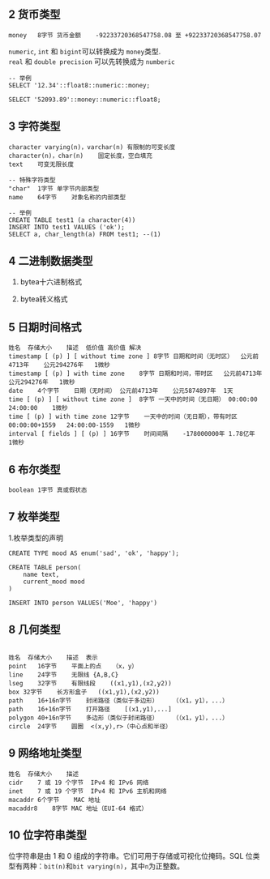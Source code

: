 ## 2 货币类型

```
money	8字节	货币金额	-92233720368547758.08 至 +92233720368547758.07
```

`numeric`, `int` 和 `bigint`可以转换成为 `money`类型.  
`real` 和 `double precision` 可以先转换成为 `numberic`

```
-- 举例
SELECT '12.34'::float8::numeric::money;

SELECT '52093.89'::money::numeric::float8;
```

## 3 字符类型
```
character varying(n)，varchar(n)	有限制的可变长度
character(n)，char(n)	固定长度，空白填充
text	可变无限长度

-- 特殊字符类型
"char"	1字节	单字节内部类型
name	64字节	对象名称的内部类型
```

```
-- 举例
CREATE TABLE test1 (a character(4))
INSERT INTO test1 VALUES ('ok');
SELECT a, char_length(a) FROM test1; --(1)
```

## 4 二进制数据类型

1. bytea十六进制格式

2. bytea转义格式

## 5 日期时间格式
```
姓名	存储大小	描述	低价值	高价值	解决
timestamp [ (p) ] [ without time zone ]	8字节	日期和时间（无时区）	公元前4713年	公元294276年	1微秒
timestamp [ (p) ] with time zone	8字节	日期和时间，带时区	公元前4713年	公元294276年	1微秒
date	4个字节	日期（无时间）	公元前4713年	公元5874897年	1天
time [ (p) ] [ without time zone ]	8字节	一天中的时间（无日期）	00:00:00	24:00:00	1微秒
time [ (p) ] with time zone	12字节	一天中的时间（无日期），带有时区	00:00:00+1559	24:00:00-1559	1微秒
interval [ fields ] [ (p) ]	16字节	时间间隔	-178000000年	1.78亿年	1微秒
```


## 6 布尔类型
```
boolean	1字节	真或假状态
```

## 7 枚举类型
1.枚举类型的声明
```
CREATE TYPE mood AS enum('sad', 'ok', 'happy');

CREATE TABLE person(
    name text,
    current_mood mood
)

INSERT INTO person VALUES('Moe', 'happy')
```

## 8 几何类型
```

姓名	存储大小	描述	表示
point	16字节	平面上的点	（x，y）
line	24字节	无限线	{A,B,C}
lseg	32字节	有限线段	((x1,y1),(x2,y2))
box	32字节	长方形盒子	((x1,y1),(x2,y2))
path	16+16n字节	封闭路径（类似于多边形）	（（x1，y1），...）
path	16+16n字节	打开路径	[(x1,y1),...]
polygon	40+16n字节	多边形（类似于封闭路径）	（（x1，y1），...）
circle	24字节	圆圈	<(x,y),r>（中心点和半径）
```

## 9 网络地址类型
```
姓名	存储大小	描述
cidr	7 或 19 个字节	IPv4 和 IPv6 网络
inet	7 或 19 个字节	IPv4 和 IPv6 主机和网络
macaddr	6个字节	MAC 地址
macaddr8	8字节	MAC 地址（EUI-64 格式）
```

## 10 位字符串类型
位字符串是由 1 和 0 组成的字符串。它们可用于存储或可视化位掩码。SQL 位类型有两种：`bit(n)`和`bit varying(n)`，其中`n`为正整数。